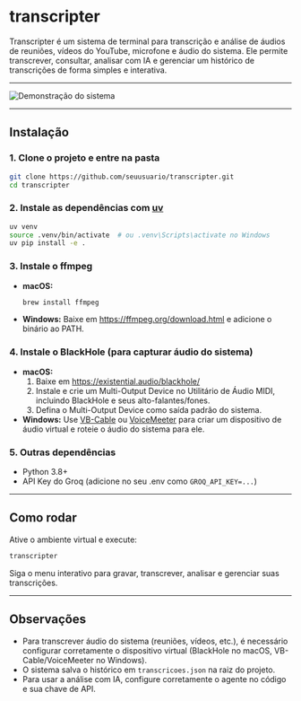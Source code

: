 # transcripter

Transcripter é um sistema de terminal para transcrição e análise de áudios de reuniões, vídeos do YouTube, microfone e áudio do sistema. Ele permite transcrever, consultar, analisar com IA e gerenciar um histórico de transcrições de forma simples e interativa.

---

![Demonstração do sistema](coloque_seu_gif_aqui.gif)

---

## Instalação

### 1. Clone o projeto e entre na pasta
```bash
git clone https://github.com/seuusuario/transcripter.git
cd transcripter
```

### 2. Instale as dependências com [uv](https://github.com/astral-sh/uv)
```bash
uv venv
source .venv/bin/activate  # ou .venv\Scripts\activate no Windows
uv pip install -e .
```

### 3. Instale o ffmpeg
- **macOS:**
  ```bash
  brew install ffmpeg
  ```
- **Windows:**
  Baixe em https://ffmpeg.org/download.html e adicione o binário ao PATH.

### 4. Instale o BlackHole (para capturar áudio do sistema)
- **macOS:**
  1. Baixe em https://existential.audio/blackhole/
  2. Instale e crie um Multi-Output Device no Utilitário de Áudio MIDI, incluindo BlackHole e seus alto-falantes/fones.
  3. Defina o Multi-Output Device como saída padrão do sistema.
- **Windows:**
  Use [VB-Cable](https://vb-audio.com/Cable/) ou [VoiceMeeter](https://vb-audio.com/Voicemeeter/) para criar um dispositivo de áudio virtual e roteie o áudio do sistema para ele.

### 5. Outras dependências
- Python 3.8+
- API Key do Groq (adicione no seu .env como `GROQ_API_KEY=...`)

---

## Como rodar

Ative o ambiente virtual e execute:
```bash
transcripter
```

Siga o menu interativo para gravar, transcrever, analisar e gerenciar suas transcrições.

---

## Observações
- Para transcrever áudio do sistema (reuniões, vídeos, etc.), é necessário configurar corretamente o dispositivo virtual (BlackHole no macOS, VB-Cable/VoiceMeeter no Windows).
- O sistema salva o histórico em `transcricoes.json` na raiz do projeto.
- Para usar a análise com IA, configure corretamente o agente no código e sua chave de API.

